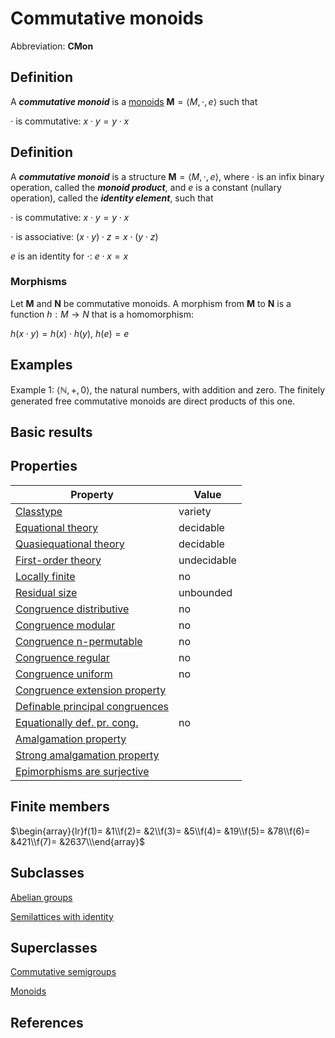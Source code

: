 # Commutative monoids

Abbreviation: **CMon**
## Definition
A ***commutative monoid*** is a [monoids](monoids.md) $\mathbf{M}=\langle M,\cdot
,e\rangle$ such that

$\cdot$ is commutative:  $x\cdot y=y\cdot x$
## Definition
A ***commutative monoid*** is a structure $\mathbf{M}=\langle M,\cdot
,e\rangle$, where $\cdot$ is an infix binary operation, called the 
***monoid product***, and $e$ is a constant (nullary operation), called the 
***identity element***, such that


$\cdot$ is commutative:  $x\cdot y=y\cdot x$


$\cdot$ is associative:  $(x\cdot y)\cdot z=x\cdot (y\cdot z)$


$e$ is an identity for $\cdot$:  $e\cdot x=x$
### Morphisms
Let $\mathbf{M}$ and $\mathbf{N}$ be commutative monoids. A morphism from $\mathbf{M}$
to $\mathbf{N}$ is a function $h:M\to N$ that is a homomorphism: 

$h(x\cdot y)=h(x)\cdot h(y)$, $h(e)=e$
## Examples
Example 1: $\langle\mathbb{N},+,0\rangle$, the natural numbers, with addition and
zero. The finitely generated free commutative monoids are direct products of this one.


## Basic results

## Properties


|Property|Value|
|---|---|
|[Classtype](classtype.md)  |variety |
|[Equational theory](equational_theory.md)  |decidable |
|[Quasiequational theory](quasiequational_theory.md)  |decidable |
|[First-order theory](first-order_theory.md)  |undecidable |
|[Locally finite](locally_finite.md)  |no |
|[Residual size](residual_size.md)  |unbounded |
|[Congruence distributive](congruence_distributive.md)  |no |
|[Congruence modular](congruence_modular.md)  |no |
|[Congruence n-permutable](congruence_n-permutable.md)  |no |
|[Congruence regular](congruence_regular.md)  |no |
|[Congruence uniform](congruence_uniform.md)  |no |
|[Congruence extension property](congruence_extension_property.md)  | |
|[Definable principal congruences](definable_principal_congruences.md)  | |
|[Equationally def. pr. cong.](equationally_def._pr._cong..md)  |no |
|[Amalgamation property](amalgamation_property.md)  | |
|[Strong amalgamation property](strong_amalgamation_property.md)  | |
|[Epimorphisms are surjective](epimorphisms_are_surjective.md)  | |
## Finite members

$\begin{array}{lr}f(1)= &1\\f(2)= &2\\f(3)= &5\\f(4)= &19\\f(5)= &78\\f(6)= &421\\f(7)= &2637\\\end{array}$

## Subclasses
[Abelian groups](abelian_groups.md) 

[Semilattices with identity](semilattices_with_identitys.md) 

## Superclasses
[Commutative semigroups](commutative_semigroups.md) 

[Monoids](monoids.md) 


## References



